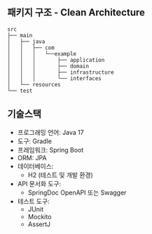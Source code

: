 

## 패키지 구조 - Clean Architecture
```
src
├── main
│   ├── java
│   │   ├── com
│   │   │   └──example
│   │   │       ├── application       
│   │   │       ├── domain            
│   │   │       ├── infrastructure    
│   │   │       └── interfaces        
│   └── resources
└── test

```


## 기술스택
- 프로그래밍 언어: Java 17
- 도구: Gradle
- 프레임워크: Spring Boot
- ORM: JPA
- 데이터베이스:
  - H2 (테스트 및 개발 환경)
- API 문서화 도구:
  - SpringDoc OpenAPI 또는 Swagger
- 테스트 도구:
	-  JUnit
	- Mockito
	- AssertJ


